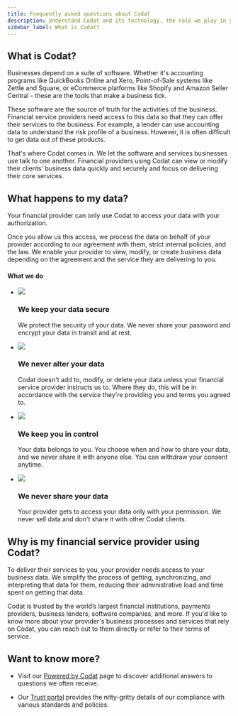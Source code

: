 ```yaml
---
title: Frequently asked questions about Codat
description: Understand Codat and its technology, the role we play in your provider's processes, and how we handle your data
sidebar_label: What is Codat?
---
```


## What is Codat?

Businesses depend on a suite of software. Whether it's accounting programs like QuickBooks Online and Xero, Point-of-Sale systems like Zettle and Square, or eCommerce platforms like Shopify and Amazon Seller Central - these are the tools that make a business tick.

These software are the source of truth for the activities of the business. Financial service providers need access to this data so that they can offer their services to the business. For example, a lender can use accounting data to understand the risk profile of a business. However, it is often difficult to get data out of these products. 

That's where Codat comes in. We let the software and services businesses use talk to one another. Financial providers using Codat can view or modify their clients' business data quickly and securely and focus on delivering their core services.

## What happens to my data?

Your financial provider can only use Codat to access your data with your authorization. 

Once you allow us this access, we process the data on behalf of your provider according to our agreement with them, strict internal policies, and the law. We enable your provider to view, modify, or create business data depending on the agreement and the service they are delivering to you. 

#### What we do

<ul className="card-container col-2">
 
  <li className="card animation-pulse">
    <div className="header">
      <img
        src="/img/wp-icons/check-circle.png"
        className="mini-icon"
      />
      <h3>We keep your data secure</h3>
    </div>
    <p>
    We protect the security of your data. We never share your password and encrypt your data in transit and at rest.
    </p>
  </li>

  <li className="card animation-pulse">
    <div className="header">
      <img
        src="/img/wp-icons/x-circle.png"
        className="mini-icon"
      />
      <h3>We never alter your data</h3>
    </div>
    <p>
    Codat doesn't add to, modify, or delete your data unless your financial service provider instructs us to. Where they do, this will be in accordance with the service they're providing you and terms you agreed to.
    </p>
  </li>

  <li className="card animation-pulse">
    <div className="header">
      <img
        src="/img/wp-icons/check-circle.png"
        className="mini-icon"
      />
      <h3>We keep you in control</h3>
    </div>
    <p>
    Your data belongs to you. You choose when and how to share your data, and we never share it with anyone else. You can withdraw your consent anytime.
    </p>
  </li>

  <li className="card animation-pulse">
    <div className="header">
      <img
        src="/img/wp-icons/x-circle.png"
        className="mini-icon"
      />
      <h3>We never share your data</h3>
    </div>
    <p>
    Your provider gets to access your data only with your permission. We never sell data and don't share it with other Codat clients.
    </p>
  </li>

</ul>

## Why is my financial service provider using Codat?

To deliver their services to you, your provider needs access to your business data. We simplify the process of getting, synchronizing, and interpreting that data for them, reducing their administrative load and time spent on getting that data. 

Codat is trusted by the world’s largest financial institutions, payments providers, business lenders, software companies, and more. If you'd like to know more about your provider's business processes and services that rely on Codat, you can reach out to them directly or refer to their terms of service. 

## Want to know more?

- Visit our [Powered by Codat](https://www.codat.io/powered-by-codat/) page to discover additional answers to questions we often receive.

- Our [Trust portal](https://trust.codat.io/) provides the nitty-gritty details of our compliance with various standards and policies.

